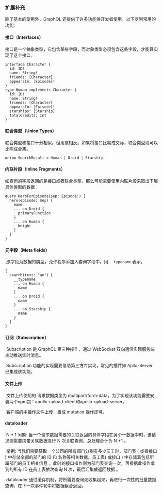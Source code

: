 ### 扩展补充

除了基本的使用外，GraphQL 还提供了许多功能供开发者使用，以下罗列常用的功能:

#### 接口（Interfaces）

​	接口是一个抽象类型，它包含某些字段，而对象类型必须包含这些字段，才能算实现了这个接口。

```
interface Character {
  id: ID!
  name: String!
  friends: [Character]
  appearsIn: [Episode]!
}
type Human implements Character {
  id: ID!
  name: String!
  friends: [Character]
  appearsIn: [Episode]!
  starships: [Starship]
  totalCredits: Int
}
```



#### 联合类型（Union Types）

​	联合类型和接口十分相似，但用意相反。如果将接口比喻成交际，联合类型则可以比喻成合集。

```
union SearchResult = Human | Droid | Starship
```



#### 内联片段（Inline Fragments）

​	如查询的字段返回的是接口或者联合类型，那么可能需要使用内联片段来取出下层具体类型的数据：

```
query HeroForEpisode($ep: Episode!) {
  hero(episode: $ep) {
    name
    ... on Droid {
      primaryFunction
    }
    ... on Human {
      height
    }
  }
}
```



#### 元字段（Meta fields）

​	原字段为数据的类型，允许程序添加入查询字段中，用 `__typename` 表示。

```
{
  search(text: "an") {
    __typename
    ... on Human {
      name
    }
    ... on Droid {
      name
    }
    ... on Starship {
      name
    }
  }
}
```



#### 订阅（Subscription）

​	Subscription 是 GraphQL 第三种操作，通过 WebSocket 双向通信实现服务端主动推送实时消息。

​	Subscription 功能的实现需要借助第三方库实现，常见的插件如 Apllo-Server 已集成该功能。



#### 文件上传

​	文件上传使用的 请求数据类型为 multipart/form-data，为了实现该功能需要安装两个npm包：apollo-upload-client和apollo-upload-server。

​	客户端的中操作文件上传，当成 mutation 操作即可。



#### dataloader

​	 N + 1 问题: 当一个请求数据需要的关联返回的具体字段在另个一数据中时，该请求则需要携带关联数据进行 N 次关联查询，总处理合计为 N +1 。

​	举例: 当我们需要获取一个公司的所有部门分别有多少员工时，部门表 ( 或者接口 ) 中存储全部的部门的 ID 和 名称等相关数据，员工表( 或接口 )  中存储着包括所属部门的员工相关信息 。此时的接口操作则为部门表查询一次，再根据此操作拿到的所有 ID 在员工表依次查询 N 次，最后汇集成返回数据 。

​	dataloader 通过缓存机制，将所需要查询先收集起来，再进行一次性的批量数据查询，在下一次事件轮中将数据组合返回。

